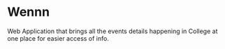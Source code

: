# Wennn
Web Application that brings all the events details happening in College at one place for easier access of info.

